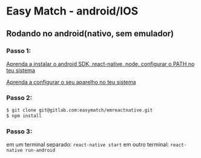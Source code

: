 # Easy Match - android/IOS
## Rodando no android(nativo, sem emulador)
### Passo 1:
[Aprenda a instalar o android SDK, react-native, node, configurar o PATH no teu sistema](https://facebook.github.io/react-native/docs/getting-started)

[Aprenda a configurar o seu aparelho no teu sistema](https://facebook.github.io/react-native/docs/running-on-device)
### Passo 2:
```bash
$ git clone git@gitlab.com:easymatch/emreactnative.git
$ npm install
```
### Passo 3:
em um terminal separado: `react-native start`
em outro terminal: `react-native run-android`
